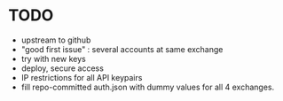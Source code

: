 # TODO

* upstream to github
* "good first issue" : several accounts at same exchange
* try with new keys
* deploy, secure access
* IP restrictions for all API keypairs
* fill repo-committed auth.json with dummy values for all 4 exchanges.